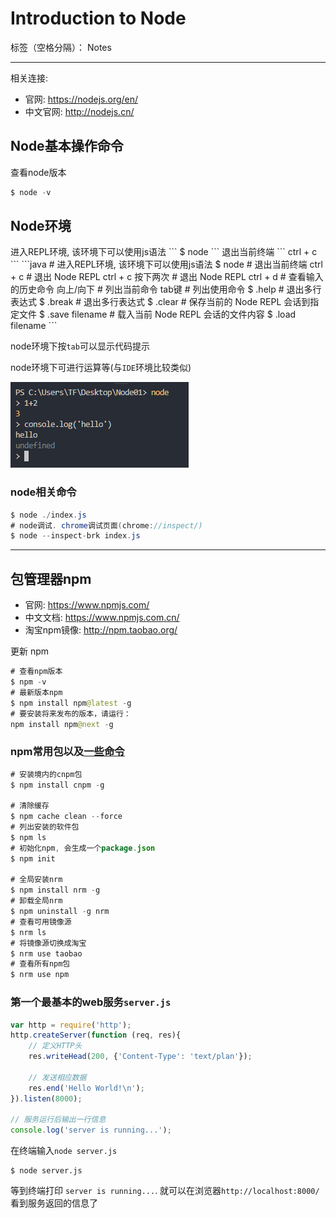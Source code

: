 ﻿# Introduction to Node

标签（空格分隔）： Notes

---

相关连接:

- 官网: https://nodejs.org/en/
- 中文官网: http://nodejs.cn/

<h2>Node基本操作命令</h2>
<p>查看node版本</p>

```java
$ node -v
``` 

<h2>Node环境</h2>
进入REPL环境, 该环境下可以使用js语法
```
$ node
```
退出当前终端
```
ctrl + c
```
```java
# 进入REPL环境, 该环境下可以使用js语法
$ node
# 退出当前终端
ctrl + c
# 退出 Node REPL
ctrl + c 按下两次
# 退出 Node REPL
ctrl + d
# 查看输入的历史命令
向上/向下
# 列出当前命令
tab键
# 列出使用命令
$ .help
# 退出多行表达式
$ .break
# 退出多行表达式
$ .clear
# 保存当前的 Node REPL 会话到指定文件
$ .save filename
# 载入当前 Node REPL 会话的文件内容
$ .load filename
```
<p>node环境下按<code>tab</code>可以显示代码提示</p>

<p>node环境下可进行运算等(与<code>IDE</code>环境比较类似)</p>
<p><img src="https://raw.githubusercontent.com/rel-start/Notes/picture/picture/node-hj.png" /></p>

<h3>node相关命令</h3>

```java
$ node ./index.js
# node调试. chrome调试页面(chrome://inspect/)
$ node --inspect-brk index.js
```

<hr />
<h2>包管理器npm</h2>

- 官网: https://www.npmjs.com/
- 中文文档: https://www.npmjs.com.cn/
- 淘宝npm镜像: http://npm.taobao.org/

<p>更新 npm</p>

```java
# 查看npm版本
$ npm -v
# 最新版本npm
$ npm install npm@latest -g
# 要安装将来发布的版本，请运行：
npm install npm@next -g
```

<h3>npm常用包以及<a href="https://www.cnblogs.com/itlkNote/p/6830682.html">一些命令</a></h3>

```java
# 安装境内的cnpm包
$ npm install cnpm -g

# 清除缓存
$ npm cache clean --force
# 列出安装的软件包
$ npm ls
# 初始化npm, 会生成一个package.json
$ npm init

# 全局安装nrm
$ npm install nrm -g
# 卸载全局nrm
$ npm uninstall -g nrm
# 查看可用镜像源
$ nrm ls
# 将镜像源切换成淘宝
$ nrm use taobao
# 查看所有npm包
$ nrm use npm
```

<h3>第一个最基本的web服务<code>server.js</code></h3>

```javascript
var http = require('http');
http.createServer(function (req, res){
    // 定义HTTP头
    res.writeHead(200, {'Content-Type': 'text/plan'});

    // 发送相应数据
    res.end('Hello World!\n');
}).listen(8000);

// 服务运行后输出一行信息
console.log('server is running...');
```
<p>在终端输入<code>node server.js</code></p>

```
$ node server.js
```
<p>等到终端打印 <code>server is running...</code>. 就可以在浏览器<code>http://localhost:8000/</code>看到服务返回的信息了</p>



